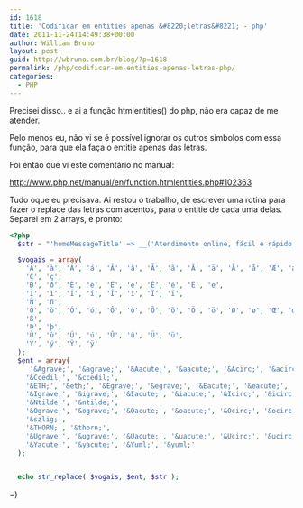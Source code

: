 ```yaml
---
id: 1618
title: 'Codificar em entities apenas &#8220;letras&#8221; - php'
date: 2011-11-24T14:49:38+00:00
author: William Bruno
layout: post
guid: http://wbruno.com.br/blog/?p=1618
permalink: /php/codificar-em-entities-apenas-letras-php/
categories:
  - PHP
---
```

Precisei disso.. e ai a função htmlentities() do php, não era capaz de me atender.

Pelo menos eu, não vi se é possível ignorar os outros símbolos com essa função, para que ela faça o entitie apenas das letras.

<!--more-->



Foi então que vi este comentário no manual:

<http://www.php.net/manual/en/function.htmlentities.php#102363>

Tudo oque eu precisava. Ai restou o trabalho, de escrever uma rotina para fazer o replace das letras com acentos, para o entitie de cada uma delas. Separei em 2 arrays, e pronto:

``` php
<?php
  $str = "'homeMessageTitle' => __('Atendimento online, fácil e rápido!', 'saas'),";

  $vogais = array(
    'À', 'à', 'Á', 'á', 'Â', 'â', 'Ã', 'ã', 'Ä', 'ä', 'Å', 'å', 'Æ', 'æ',
    'Ç', 'ç',
    'Ð', 'ð', 'È', 'è', 'É', 'é', 'Ê', 'ê', 'Ë', 'ë',
    'Ì', 'ì', 'Í', 'í', 'Î', 'î', 'Ï', 'ï',
    'Ñ', 'ñ',
    'Ò', 'ò', 'Ó', 'ó', 'Ô', 'ô', 'Õ', 'õ', 'Ö', 'ö', 'Ø', 'ø', 'Œ', 'œ',
    'ß',
    'Þ', 'þ',
    'Ù', 'ù', 'Ú', 'ú', 'Û', 'û', 'Ü', 'ü',
    'Ý', 'ý', 'Ÿ', 'ÿ'
  );
  $ent = array(
     '&Agrave;', '&agrave;', '&Aacute;', '&aacute;', '&Acirc;', '&acirc;', '&Atilde;', '&atilde;', '&Auml;', '&auml;', '&Aring;', '&aring;', '&AElig;', '&aelig;',
    '&Ccedil;', '&ccedil;',
    '&ETH;', '&eth;', '&Egrave;', '&egrave;', '&Eacute;', '&eacute;', '&Ecirc;', '&ecirc;', '&Euml;', '&euml;',
    '&Igrave;', '&igrave;', '&Iacute;', '&iacute;', '&Icirc;', '&icirc;', '&Iuml;', '&iuml;',
    '&Ntilde;', '&ntilde;',
    '&Ograve;', '&ograve;', '&Oacute;', '&oacute;', '&Ocirc;', '&ocirc;', '&Otilde;', '&otilde;', '&Ouml;', '&ouml;', '&Oslash;', '&oslash;', '&OElig;', '&oelig;',
    '&szlig;',
    '&THORN;', '&thorn;',
    '&Ugrave;', '&ugrave;', '&Uacute;', '&uacute;', '&Ucirc;', '&ucirc;', '&Uuml;', '&uuml;',
    '&Yacute;', '&yacute;', '&Yuml;', '&yuml;'
  );


  echo str_replace( $vogais, $ent, $str );
```

=)
